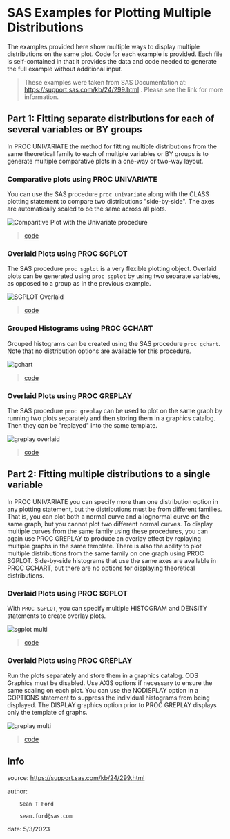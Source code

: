 # SAS Examples for Plotting Multiple Distributions

The examples provided here show multiple ways to display multiple distributions on the same plot. Code for each example is provided. Each file is self-contained in that it provides the data and code needed to generate the full example without additional input.

> These examples were taken from SAS Documentation at: https://support.sas.com/kb/24/299.html . Please see the link for more information. 

## Part 1: Fitting separate distributions for each of several variables or BY groups

In PROC UNIVARIATE the method for fitting multiple distributions from the same theoretical family to each of multiple variables or BY groups is to generate multiple comparative plots in a one-way or two-way layout.

### Comparative plots using PROC UNIVARIATE

You can use the SAS procedure `proc univariate` along with the CLASS plotting statement to compare two distributions "side-by-side". The axes are automatically scaled to be the same across all plots.

![Comparitive Plot with the Univariate procedure](images/UnivariateComparitivePlots.png)

> [code](code/proc_univariate_example.sas)


### Overlaid Plots using PROC SGPLOT

The SAS procedure `proc sgplot` is a very flexible plotting object. Overlaid plots can be generated using `proc sgplot` by using two separate variables, as opposed to a group as in the previous example. 

![SGPLOT Overlaid](images/SGPlot_Overlaid.png)

> [code](code/proc_sgplot_overlaid.sas)


### Grouped Histograms using PROC GCHART

Grouped histograms can be created using the SAS procedure `proc gchart`. Note that no distribution options are available for this procedure. 

![gchart](images/gchart1.png)

> [code](code/prog_gchart_example.sas)


### Overlaid Plots using PROC GREPLAY

The SAS procedure `proc greplay` can be used to plot on the same graph by running two plots separately and then storing them in a graphics catalog. Then they can be "replayed" into the same template.

![greplay overlaid](images/greplay_overlaid.png)

> [code](code/proc_greplay_overlaid_example.sas)


## Part 2: Fitting multiple distributions to a single variable

In PROC UNIVARIATE you can specify more than one distribution option in any plotting statement, but the distributions must be from different families. That is, you can plot both a normal curve and a lognormal curve on the same graph, but you cannot plot two different normal curves. To display multiple curves from the same family using these procedures, you can again use PROC GREPLAY to produce an overlay effect by replaying multiple graphs in the same template. There is also the ability to plot multiple distributions from the same family on one graph using PROC SGPLOT. Side-by-side histograms that use the same axes are available in PROC GCHART, but there are no options for displaying theoretical distributions.


### Overlaid Plots using PROC SGPLOT

With `PROC SGPLOT`, you can specify multiple HISTOGRAM and DENSITY statements to create overlay plots.

![sgplot multi](images/SGPlot_Overlaid_multi.png)


> [code](code/proc_sgplot_multi_overlaid.sas)

### Overlaid Plots using PROC GREPLAY

Run the plots separately and store them in a graphics catalog. ODS Graphics must be disabled. Use AXIS options if necessary to ensure the same scaling on each plot. You can use the NODISPLAY option in a GOPTIONS statement to suppress the individual histograms from being displayed. The DISPLAY graphics option prior to PROC GREPLAY displays only the template of graphs.

![greplay multi](images/greplay_overlaid_multi.png)


> [code](code/proc_greplay_multi_overlaid_example.sas)



## Info

source: https://support.sas.com/kb/24/299.html

author:

        Sean T Ford

        sean.ford@sas.com
        
date: 5/3/2023

               

